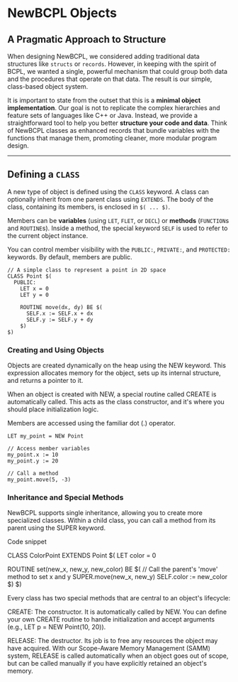 # NewBCPL Objects

## A Pragmatic Approach to Structure

When designing NewBCPL, we considered adding traditional data structures like `structs` or `records`. However, in keeping with the spirit of BCPL, we wanted a single, powerful mechanism that could group both data and the procedures that operate on that data. The result is our simple, class-based object system.

It is important to state from the outset that this is a **minimal object implementation**. Our goal is not to replicate the complex hierarchies and feature sets of languages like C++ or Java. Instead, we provide a straightforward tool to help you better **structure your code and data**. Think of NewBCPL classes as enhanced records that bundle variables with the functions that manage them, promoting cleaner, more modular program design.

---

## Defining a `CLASS`

A new type of object is defined using the `CLASS` keyword. A class can optionally inherit from one parent class using `EXTENDS`. The body of the class, containing its members, is enclosed in `$( ... $)`.

Members can be **variables** (using `LET`, `FLET`, or `DECL`) or **methods** (`FUNCTION`s and `ROUTINE`s). Inside a method, the special keyword `SELF` is used to refer to the current object instance.

You can control member visibility with the `PUBLIC:`, `PRIVATE:`, and `PROTECTED:` keywords. By default, members are public.

```bcl
// A simple class to represent a point in 2D space
CLASS Point $(
  PUBLIC:
    LET x = 0
    LET y = 0

    ROUTINE move(dx, dy) BE $(
      SELF.x := SELF.x + dx
      SELF.y := SELF.y + dy
    $)
$)
```

### Creating and Using Objects
Objects are created dynamically on the heap using the NEW keyword. This expression allocates memory for the object, sets up its internal structure, and returns a pointer to it.

When an object is created with NEW, a special routine called CREATE is automatically called. This acts as the class constructor, and it's where you should place initialization logic.

Members are accessed using the familiar dot (.) operator.

```BCPL
LET my_point = NEW Point

// Access member variables
my_point.x := 10
my_point.y := 20

// Call a method
my_point.move(5, -3)
```

### Inheritance and Special Methods
NewBCPL supports single inheritance, allowing you to create more specialized classes. Within a child class, you can call a method from its parent using the SUPER keyword.

Code snippet

CLASS ColorPoint EXTENDS Point $(
  LET color = 0

  ROUTINE set(new_x, new_y, new_color) BE $(
    // Call the parent's 'move' method to set x and y
    SUPER.move(new_x, new_y)
    SELF.color := new_color
  $)
$)

Every class has two special methods that are central to an object's lifecycle:

CREATE: The constructor. It is automatically called by NEW. You can define your own CREATE routine to handle initialization and accept arguments (e.g., LET p = NEW Point(10, 20)).

RELEASE: The destructor. Its job is to free any resources the object may have acquired. With our Scope-Aware Memory Management (SAMM) system, RELEASE is called automatically when an object goes out of scope, but can be called manually if you have explicitly retained an object's memory.
